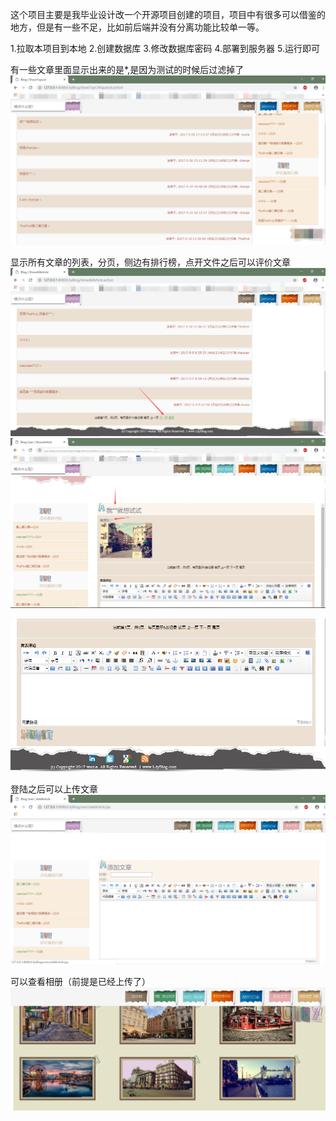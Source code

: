 这个项目主要是我毕业设计改一个开源项目创建的项目，项目中有很多可以借鉴的地方，但是有一些不足，比如前后端并没有分离功能比较单一等。


1.拉取本项目到本地
2.创建数据库
3.修改数据库密码
4.部署到服务器
5.运行即可



有一些文章里面显示出来的是*,是因为测试的时候后过滤掉了
![image](https://github.com/caryophyllis/Blog_me/blob/master/image/toplist.png)

显示所有文章的列表，分页，侧边有排行榜，点开文件之后可以评价文章
![image](https://github.com/caryophyllis/Blog_me/blob/master/image/allArticle.png) 
![image](https://github.com/caryophyllis/Blog_me/blob/master/image/showarticle1.png)

![image](https://github.com/caryophyllis/Blog_me/blob/master/image/comment.png)

登陆之后可以上传文章
![image](https://github.com/caryophyllis/Blog_me/blob/master/image/addblog.png)


可以查看相册（前提是已经上传了）
![image](https://github.com/caryophyllis/Blog_me/blob/master/image/showphoto.png)




